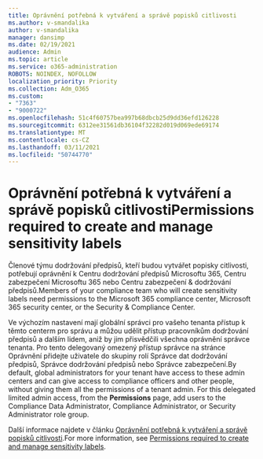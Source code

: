```yaml
---
title: Oprávnění potřebná k vytváření a správě popisků citlivosti
ms.author: v-smandalika
author: v-smandalika
manager: dansimp
ms.date: 02/19/2021
audience: Admin
ms.topic: article
ms.service: o365-administration
ROBOTS: NOINDEX, NOFOLLOW
localization_priority: Priority
ms.collection: Adm_O365
ms.custom:
- "7363"
- "9000722"
ms.openlocfilehash: 51c4f60757bea997b68dbcb25d9dd36efd126228
ms.sourcegitcommit: 6312ee31561db36104f32282d019d069ede69174
ms.translationtype: MT
ms.contentlocale: cs-CZ
ms.lasthandoff: 03/11/2021
ms.locfileid: "50744770"
---
```

# <a name="permissions-required-to-create-and-manage-sensitivity-labels"></a><span data-ttu-id="cd7e6-102">Oprávnění potřebná k vytváření a správě popisků citlivosti</span><span class="sxs-lookup"><span data-stu-id="cd7e6-102">Permissions required to create and manage sensitivity labels</span></span>

<span data-ttu-id="cd7e6-103">Členové týmu dodržování předpisů, kteří budou vytvářet popisky citlivosti, potřebují oprávnění k Centru dodržování předpisů Microsoftu 365, Centru zabezpečení Microsoftu 365 nebo Centru zabezpečení & dodržování předpisů.</span><span class="sxs-lookup"><span data-stu-id="cd7e6-103">Members of your compliance team who will create sensitivity labels need permissions to the Microsoft 365 compliance center, Microsoft 365 security center, or the Security & Compliance Center.</span></span>

<span data-ttu-id="cd7e6-104">Ve výchozím nastavení mají globální správci pro vašeho tenanta přístup k těmto centerm pro správu a můžou udělit přístup pracovníkům dodržování předpisů a dalším lidem, aniž by jim přisvědčili všechna oprávnění správce tenanta. Pro tento delegovaný omezený  přístup správce na stránce Oprávnění přidejte uživatele do skupiny rolí Správce dat dodržování předpisů, Správce dodržování předpisů nebo Správce zabezpečení.</span><span class="sxs-lookup"><span data-stu-id="cd7e6-104">By default, global administrators for your tenant have access to these admin centers and can give access to compliance officers and other people, without giving them all the permissions of a tenant admin. For this delegated limited admin access, from the **Permissions** page, add users to the Compliance Data Administrator, Compliance Administrator, or Security Administrator role group.</span></span>

<span data-ttu-id="cd7e6-105">Další informace najdete v článku [Oprávnění potřebná k vytváření a správě popisků citlivosti](https://docs.microsoft.com/microsoft-365/compliance/get-started-with-sensitivity-labels).</span><span class="sxs-lookup"><span data-stu-id="cd7e6-105">For more information, see [Permissions required to create and manage sensitivity labels](https://docs.microsoft.com/microsoft-365/compliance/get-started-with-sensitivity-labels).</span></span>